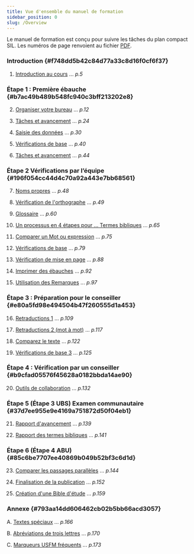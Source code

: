 ```yaml
---
title: Vue d'ensemble du manuel de formation
sidebar_position: 0
slug: /Overview
---
```




Le manuel de formation est conçu pour suivre les tâches du plan compact SIL. Les numéros de page renvoient au fichier [PDF](https://manual.paratext.org/img/Ptx-man-en-9.3.pdf).


### Introduction {#f748dd5b42c84d77a33c8d16f0cf6f37}


1. [Introduction au cours](/1.Intro) ... _p.5_


### Étape 1 : Première ébauche {#b7ac49b489b548fc940c3bff213202e8}


2. [Organiser votre bureau](/2.OD) ... _p.12_



3. [Tâches et avancement](/3.PP1) ... _p.24_



4. [Saisie des données](/4.KD) ... _p.30_



5. [Vérifications de base](/5.BC1) ... _p.40_



6. [Tâches et avancement](/6.PP2) ... _p.44_


### Étape 2 Vérifications par l’équipe {#196f054cc44d4c70a92a443e7bb68561}


7. [Noms propres](/7.PN) ... _p.48_



8. [Vérification de l'orthographe](/8.SP) ... _p.49_



9. [Glossaire](/9.GL) ... _p.60_



10. [Un processus en 4 étapes pour ... Termes bibliques](/10.BT) ... _p.65_



11. [Comparer un Mot ou expression](/11.MP) ... _p.75_



12. [Vérifications de base](/12.BC2) ... _p.79_



13. [Vérification de mise en page](/13.FC) ... _p.88_



14. [Imprimer des ébauches](/14.PD) ... _p.92_



15. [Utilisation des Remarques](/15.UN) ... _p.97_


### Étape 3 : Préparation pour le conseiller {#e80a5fd98e494504b47f260555d1a453}


16. [ Retraductions 1](/16.BT1) ... _p.109_



17. [Retraductions 2 (mot à mot)](/17.BT2) ... _p.117_



18. [Comparez le texte](/18.CT) ... _p.122_



19. [Vérifications de base 3](/19.BC3) ... _p.125_


### Étape 4 : Vérification par un conseiller {#b9cfad05576f45628a0182bbda14ae90}


20. [Outils de collaboration](/20.CT) ... _p.132_


### Étape 5 (Étape 3 UBS) Examen communautaire {#37d7ee955e9e4169a751872d50f04eb1}


21. [Rapport d'avancement](/21.PPR) ... _p.139_



22. [Rapport des termes bibliques](/22.BTR) ... _p.141_


### Étape 6 (Étape 4 ABU) {#85c6be7707ee40869b049b52bf3c6d1d}


23. [Comparer les passages parallèles](/23.PP) ... _p.144_



24. [Finalisation de la publication](/24.FFP) ... _p.152_



25. [Création d'une Bible d'étude](/25.StudyBibles) ... _p.159_


### Annexe {#793aa14dd606462cb02b5bb66acd3057}


A. [Textes spéciaux](/A.st) ... _p.166_



B. [Abréviations de trois lettres](/B.3l) ... _p.170_



C. [Marqueurs USFM fréquents](/C.USFM) ... _p.173_

